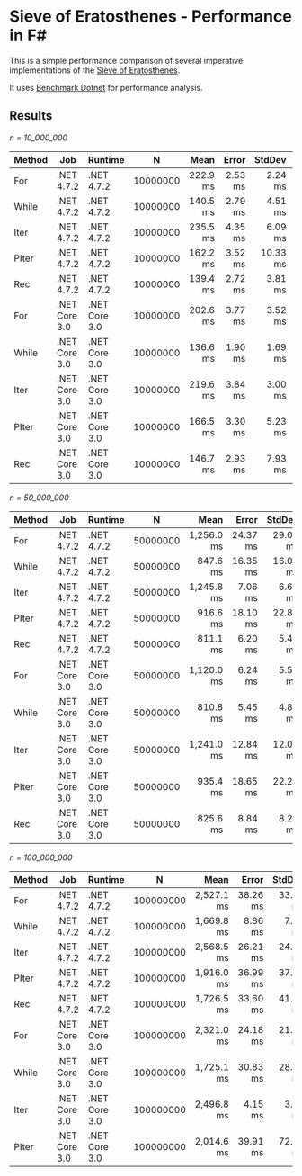 
Sieve of Eratosthenes - Performance in F#
===

This is a simple performance comparison of several imperative implementations of the
[Sieve of Eratosthenes](https://en.wikipedia.org/wiki/Sieve_of_Eratosthenes).

It uses [Benchmark Dotnet](https://github.com/dotnet/BenchmarkDotNet) for performance analysis.

Results
---

*n = 10_000_000*

| Method |           Job |       Runtime |         N |       Mean |    Error |   StdDev |     Median |
|------- |-------------- |-------------- |---------- |-----------:|---------:|---------:|-----------:|
|    For |    .NET 4.7.2 |    .NET 4.7.2 |  10000000 |   222.9 ms |  2.53 ms |  2.24 ms |   223.3 ms |
|  While |    .NET 4.7.2 |    .NET 4.7.2 |  10000000 |   140.5 ms |  2.79 ms |  4.51 ms |   139.7 ms |
|   Iter |    .NET 4.7.2 |    .NET 4.7.2 |  10000000 |   235.5 ms |  4.35 ms |  6.09 ms |   234.2 ms |
|  PIter |    .NET 4.7.2 |    .NET 4.7.2 |  10000000 |   162.2 ms |  3.52 ms | 10.33 ms |   162.9 ms |
|    Rec |    .NET 4.7.2 |    .NET 4.7.2 |  10000000 |   139.4 ms |  2.72 ms |  3.81 ms |   138.2 ms |
|    For | .NET Core 3.0 | .NET Core 3.0 |  10000000 |   202.6 ms |  3.77 ms |  3.52 ms |   203.2 ms |
|  While | .NET Core 3.0 | .NET Core 3.0 |  10000000 |   136.6 ms |  1.90 ms |  1.69 ms |   137.0 ms |
|   Iter | .NET Core 3.0 | .NET Core 3.0 |  10000000 |   219.6 ms |  3.84 ms |  3.00 ms |   220.4 ms |
|  PIter | .NET Core 3.0 | .NET Core 3.0 |  10000000 |   166.5 ms |  3.30 ms |  5.23 ms |   166.8 ms |
|    Rec | .NET Core 3.0 | .NET Core 3.0 |  10000000 |   146.7 ms |  2.93 ms |  7.93 ms |   144.1 ms |


*n = 50_000_000*

| Method |           Job |       Runtime |         N |       Mean |    Error |   StdDev |     Median |
|------- |-------------- |-------------- |---------- |-----------:|---------:|---------:|-----------:|
|    For |    .NET 4.7.2 |    .NET 4.7.2 |  50000000 | 1,256.0 ms | 24.37 ms | 29.01 ms | 1,254.0 ms |
|  While |    .NET 4.7.2 |    .NET 4.7.2 |  50000000 |   847.6 ms | 16.35 ms | 16.06 ms |   850.2 ms |
|   Iter |    .NET 4.7.2 |    .NET 4.7.2 |  50000000 | 1,245.8 ms |  7.06 ms |  6.60 ms | 1,245.5 ms |
|  PIter |    .NET 4.7.2 |    .NET 4.7.2 |  50000000 |   916.6 ms | 18.10 ms | 22.89 ms |   918.0 ms |
|    Rec |    .NET 4.7.2 |    .NET 4.7.2 |  50000000 |   811.1 ms |  6.20 ms |  5.49 ms |   809.7 ms |
|    For | .NET Core 3.0 | .NET Core 3.0 |  50000000 | 1,120.0 ms |  6.24 ms |  5.53 ms | 1,118.9 ms |
|  While | .NET Core 3.0 | .NET Core 3.0 |  50000000 |   810.8 ms |  5.45 ms |  4.83 ms |   810.9 ms |
|   Iter | .NET Core 3.0 | .NET Core 3.0 |  50000000 | 1,241.0 ms | 12.84 ms | 12.01 ms | 1,238.6 ms |
|  PIter | .NET Core 3.0 | .NET Core 3.0 |  50000000 |   935.4 ms | 18.65 ms | 22.20 ms |   939.0 ms |
|    Rec | .NET Core 3.0 | .NET Core 3.0 |  50000000 |   825.6 ms |  8.84 ms |  8.27 ms |   822.5 ms |


*n = 100_000_000*

| Method |           Job |       Runtime |         N |       Mean |    Error |   StdDev |     Median |
|------- |-------------- |-------------- |---------- |-----------:|---------:|---------:|-----------:|
|    For |    .NET 4.7.2 |    .NET 4.7.2 | 100000000 | 2,527.1 ms | 38.26 ms | 33.92 ms | 2,522.6 ms |
|  While |    .NET 4.7.2 |    .NET 4.7.2 | 100000000 | 1,669.8 ms |  8.86 ms |  7.85 ms | 1,671.6 ms |
|   Iter |    .NET 4.7.2 |    .NET 4.7.2 | 100000000 | 2,568.5 ms | 26.21 ms | 24.52 ms | 2,565.6 ms |
|  PIter |    .NET 4.7.2 |    .NET 4.7.2 | 100000000 | 1,916.0 ms | 36.99 ms | 37.98 ms | 1,933.6 ms |
|    Rec |    .NET 4.7.2 |    .NET 4.7.2 | 100000000 | 1,726.5 ms | 33.60 ms | 41.27 ms | 1,707.2 ms |
|    For | .NET Core 3.0 | .NET Core 3.0 | 100000000 | 2,321.0 ms | 24.18 ms | 21.44 ms | 2,318.7 ms |
|  While | .NET Core 3.0 | .NET Core 3.0 | 100000000 | 1,725.1 ms | 30.83 ms | 28.84 ms | 1,715.2 ms |
|   Iter | .NET Core 3.0 | .NET Core 3.0 | 100000000 | 2,496.8 ms |  4.15 ms |  3.68 ms | 2,496.1 ms |
|  PIter | .NET Core 3.0 | .NET Core 3.0 | 100000000 | 2,014.6 ms | 39.91 ms | 72.98 ms | 2,028.1 ms |


